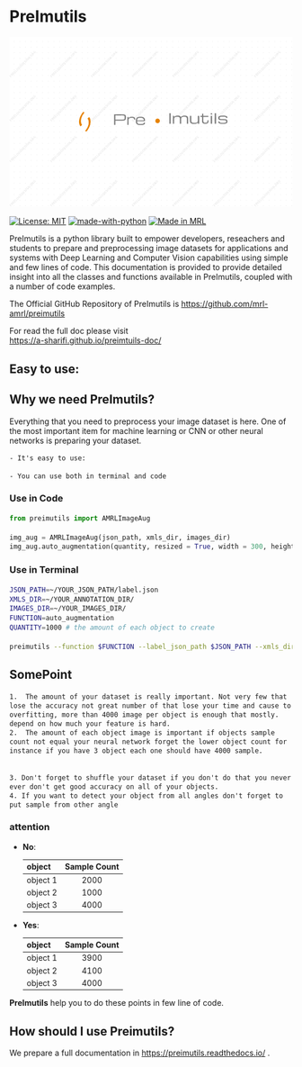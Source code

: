 # PreImutils
![PreImutils](docs/imgs/preimutils.png)

[![License: MIT](https://img.shields.io/badge/License-MIT-yellow.svg)](https://opensource.org/licenses/MIT)
[![made-with-python](https://img.shields.io/badge/Made%20with-Python-1f425f.svg)](https://www.python.org/)
[![Made in MRL](https://img.shields.io/badge/Made%20in-Mechatronic%20Research%20Labratories-red.svg)](https://www.qiau.ac.ir/)

PreImutils is a python library built to empower developers, reseachers and students to prepare and preprocessing image datasets for applications and systems with Deep Learning and Computer Vision capabilities using simple and few lines of code. This documentation is provided to provide detailed insight into all the classes and functions available in PreImutils, coupled with a number of code examples.

The Official GitHub Repository of PreImutils is https://github.com/mrl-amrl/preimutils

For read the full doc please visit   
https://a-sharifi.github.io/preimtuils-doc/

## Easy to use:

## Why we need PreImutils?
Everything that you need to preprocess your image dataset is here.
One of the most important item for machine learning or CNN or other neural networks is preparing your dataset.


    - It's easy to use:

    - You can use both in terminal and code
  
### Use in Code

```python
from preimutils import AMRLImageAug

img_aug = AMRLImageAug(json_path, xmls_dir, images_dir)
img_aug.auto_augmentation(quantity, resized = True, width = 300, height = 300)
```
### Use in Terminal

```bash
JSON_PATH=~/YOUR_JSON_PATH/label.json
XMLS_DIR=~/YOUR_ANNOTATION_DIR/
IMAGES_DIR=~/YOUR_IMAGES_DIR/
FUNCTION=auto_augmentation
QUANTITY=1000 # the amount of each object to create

preimutils --function $FUNCTION --label_json_path $JSON_PATH --xmls_dir $XMLS_DIR --images_dir $IMAGES_DIR --quantity $QUANTITY
```

## SomePoint


    1.  The amount of your dataset is really important. Not very few that lose the accuracy not great number of that lose your time and cause to overfitting, more than 4000 image per object is enough that mostly. depend on how much your feature is hard.
    2.  The amount of each object image is important if objects sample count not equal your neural network forget the lower object count for instance if you have 3 object each one should have 4000 sample.


    3. Don't forget to shuffle your dataset if you don't do that you never ever don't get good accuracy on all of your objects.
    4. If you want to detect your object from all angles don't forget to put sample from other angle
   
### attention
  - **No**:


      | object   | Sample Count |
      | -------- | :----------: |
      | object 1 |     2000     |
      | object 2 |     1000     |
      | object 3 |     4000     |
  

  - **Yes**:


      | object   | Sample Count |
      | -------- | :----------: |
      | object 1 |     3900     |
      | object 2 |     4100     |
      | object 3 |     4000     |
  

**PreImutils** help you to do these points in few line of code. 

## How should I use Preimutils?

We prepare a full documentation in https://preimutils.readthedocs.io/ .



